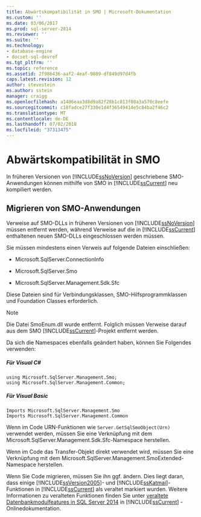 ```yaml
---
title: Abwärtskompatibilität in SMO | Microsoft-Dokumentation
ms.custom: ''
ms.date: 03/06/2017
ms.prod: sql-server-2014
ms.reviewer: ''
ms.suite: ''
ms.technology:
- database-engine
- docset-sql-devref
ms.tgt_pltfrm: ''
ms.topic: reference
ms.assetid: 2f986436-aaf2-4eaf-9809-df849d97d4fb
caps.latest.revision: 12
author: stevestein
ms.author: sstein
manager: craigg
ms.openlocfilehash: a1406eaa3d8d9a82f28b1c813f08a3a570c8eefe
ms.sourcegitcommit: c18fadce27f330e1d4f36549414e5c84ba2f46c2
ms.translationtype: MT
ms.contentlocale: de-DE
ms.lasthandoff: 07/02/2018
ms.locfileid: "37313475"
---
```

# <a name="backward-compatibility-in-smo"></a>Abwärtskompatibilität in SMO
  In früheren Versionen von [!INCLUDE[ssNoVersion](../../includes/ssnoversion-md.md)] geschriebene SMO-Anwendungen können mithilfe von SMO in [!INCLUDE[ssCurrent](../../includes/sscurrent-md.md)] neu kompiliert werden.  
  
## <a name="migrating-smo-applications"></a>Migrieren von SMO-Anwendungen  
 Verweise auf SMO-DLLs in früheren Versionen von [!INCLUDE[ssNoVersion](../../includes/ssnoversion-md.md)] müssen entfernt werden, während Verweise auf die in [!INCLUDE[ssCurrent](../../includes/sscurrent-md.md)] enthaltenen neuen SMO-DLLs eingeschlossen werden müssen.  
  
 Sie müssen mindestens einen Verweis auf folgende Dateien einschließen:  
  
-   Microsoft.SqlServer.ConnectionInfo  
  
-   Microsoft.SqlServer.Smo  
  
-   Microsoft.SqlServer.Management.Sdk.Sfc  
  
 Diese Dateien sind für Verbindungsklassen, SMO-Hilfsprogrammklassen und Foundation Classes erforderlich.  
  
> [!NOTE]  
>  Die Datei SmoEnum.dll wurde entfernt. Folglich müssen Verweise darauf aus dem SMO [!INCLUDE[ssCurrent](../../includes/sscurrent-md.md)]-Projekt entfernt werden.  
  
 Da sich die Namespaces ebenfalls geändert haben, können Sie Folgendes verwenden:  
  
##### <a name="for-visual-c"></a>Für Visual C#  
  
```  
using Microsoft.SqlServer.Management.Smo;  
using Microsoft.SqlServer.Management.Common;  
```  
  
##### <a name="for-visual-basic"></a>Für Visual Basic  
  
```  
Imports Microsoft.SqlServer.Management.Smo  
Imports Microsoft.SqlServer.Management.Common  
```  
  
 Wenn im Code URN-Funktionen wie `Server.GetSqlSmoObject(Urn)` verwendet werden, müssen Sie eine Verknüpfung mit dem Microsoft.SqlServer.Management.Sdk.Sfc-Namespace herstellen.  
  
 Wenn im Code das Transfer-Objekt direkt verwendet wird, müssen Sie eine Verknüpfung mit dem Microsoft.SqlServer.Management.SmoExtended-Namespace herstellen.  
  
 Wenn Sie Code migrieren, müssen Sie ihn ggf. ändern. Dies liegt daran, dass einige [!INCLUDE[ssVersion2005](../../includes/ssversion2005-md.md)]- und [!INCLUDE[ssKatmai](../../includes/sskatmai-md.md)]-Funktionen in [!INCLUDE[ssCurrent](../../includes/sscurrent-md.md)] als veraltet markiert wurden. Weitere Informationen zu veralteten Funktionen finden Sie unter [veraltete Datenbankmodulfeatures in SQL Server 2014](../../database-engine/deprecated-database-engine-features-in-sql-server-2016.md) in [!INCLUDE[ssCurrent](../../includes/sscurrent-md.md)] -Onlinedokumentation.  
  
  
